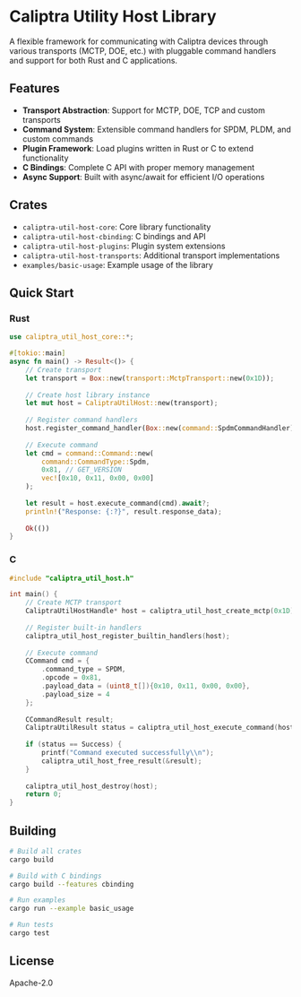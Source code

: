 # Caliptra Utility Host Library

A flexible framework for communicating with Caliptra devices through various transports (MCTP, DOE, etc.) with pluggable command handlers and support for both Rust and C applications.

## Features

- **Transport Abstraction**: Support for MCTP, DOE, TCP and custom transports
- **Command System**: Extensible command handlers for SPDM, PLDM, and custom commands
- **Plugin Framework**: Load plugins written in Rust or C to extend functionality
- **C Bindings**: Complete C API with proper memory management
- **Async Support**: Built with async/await for efficient I/O operations

## Crates

- `caliptra-util-host-core`: Core library functionality
- `caliptra-util-host-cbinding`: C bindings and API
- `caliptra-util-host-plugins`: Plugin system extensions
- `caliptra-util-host-transports`: Additional transport implementations
- `examples/basic-usage`: Example usage of the library

## Quick Start

### Rust

```rust
use caliptra_util_host_core::*;

#[tokio::main]
async fn main() -> Result<()> {
    // Create transport
    let transport = Box::new(transport::MctpTransport::new(0x1D));
    
    // Create host library instance
    let mut host = CaliptraUtilHost::new(transport);
    
    // Register command handlers
    host.register_command_handler(Box::new(command::SpdmCommandHandler))?;
    
    // Execute command
    let cmd = command::Command::new(
        command::CommandType::Spdm,
        0x81, // GET_VERSION
        vec![0x10, 0x11, 0x00, 0x00]
    );
    
    let result = host.execute_command(cmd).await?;
    println!("Response: {:?}", result.response_data);
    
    Ok(())
}
```

### C

```c
#include "caliptra_util_host.h"

int main() {
    // Create MCTP transport
    CaliptraUtilHostHandle* host = caliptra_util_host_create_mctp(0x1D);
    
    // Register built-in handlers
    caliptra_util_host_register_builtin_handlers(host);
    
    // Execute command
    CCommand cmd = {
        .command_type = SPDM,
        .opcode = 0x81,
        .payload_data = (uint8_t[]){0x10, 0x11, 0x00, 0x00},
        .payload_size = 4
    };
    
    CCommandResult result;
    CaliptraUtilResult status = caliptra_util_host_execute_command(host, &cmd, &result);
    
    if (status == Success) {
        printf("Command executed successfully\\n");
        caliptra_util_host_free_result(&result);
    }
    
    caliptra_util_host_destroy(host);
    return 0;
}
```

## Building

```bash
# Build all crates
cargo build

# Build with C bindings
cargo build --features cbinding

# Run examples
cargo run --example basic_usage

# Run tests
cargo test
```

## License

Apache-2.0